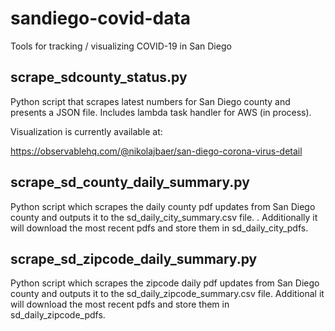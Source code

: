 # sandiego-covid-data
Tools for tracking / visualizing COVID-19 in San Diego

## scrape_sdcounty_status.py 
Python script that scrapes latest numbers for San Diego county and presents a JSON file. Includes lambda task handler for AWS (in process).

Visualization is currently available at:

https://observablehq.com/@nikolajbaer/san-diego-corona-virus-detail

## scrape_sd_county_daily_summary.py
Python script which scrapes the daily county pdf updates from San Diego county and outputs it to the sd_daily_city_summary.csv file. . 
Additionally it will download the most recent pdfs and store them in sd_daily_city_pdfs.


## scrape_sd_zipcode_daily_summary.py
Python script which scrapes the zipcode daily pdf updates from San Diego county and outputs it to the sd_daily_zipcode_summary.csv file. Additional it will download the most recent pdfs and store them in sd_daily_zipcode_pdfs.

